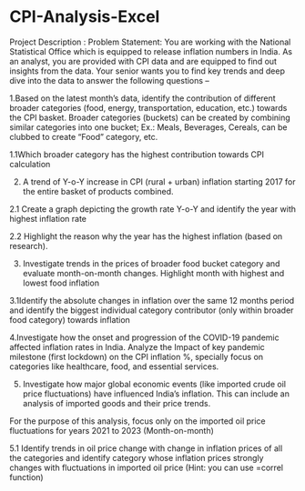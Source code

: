 # CPI-Analysis-Excel
Project Description : 
Problem Statement:
You are working with the National Statistical Office which is equipped to release inflation numbers in India. As an analyst, you are provided with CPI data and are equipped to find out insights from the data. Your senior wants you to find key trends and deep dive into the data to answer the following questions –

1.Based on the latest month’s data, identify the contribution of different broader categories (food, energy, transportation, education, etc.) towards the CPI basket. Broader categories (buckets) can be created by combining similar categories into one bucket; Ex.: Meals, Beverages, Cereals, can be clubbed to create “Food” category, etc.

1.1Which broader category has the highest contribution towards CPI calculation

2. A trend of Y-o-Y increase in CPI (rural + urban) inflation starting 2017 for the entire basket of products combined.

2.1 Create a graph depicting the growth rate Y-o-Y and identify the year with highest inflation rate

2.2 Highlight the reason why the year has the highest inflation (based on research).

3. Investigate trends in the prices of broader food bucket category and evaluate month-on-month changes. Highlight month with highest and lowest food inflation

3.1Identify the absolute changes in inflation over the same 12 months period and identify the biggest individual category contributor (only within broader food category) towards inflation

4.Investigate how the onset and progression of the COVID-19 pandemic affected inflation rates in India. Analyze the Impact of key pandemic milestone (first lockdown) on the CPI inflation %, specially focus on categories like healthcare, food, and essential services.

5. Investigate how major global economic events (like imported crude oil price fluctuations) have influenced India’s inflation. This can include an analysis of imported goods and their price trends.

For the purpose of this analysis, focus only on the imported oil price fluctuations for years 2021 to 2023 (Month-on-month)

5.1 Identify trends in oil price change with change in inflation prices of all the categories and identify category whose inflation prices strongly changes with fluctuations in imported oil price (Hint: you can use =correl function)

